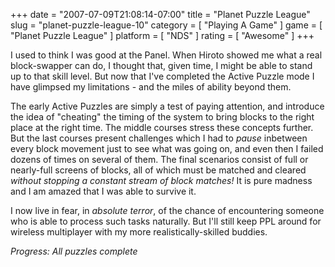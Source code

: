 +++
date = "2007-07-09T21:08:14-07:00"
title = "Planet Puzzle League"
slug = "planet-puzzle-league-10"
category = [ "Playing A Game" ]
game = [ "Planet Puzzle League" ]
platform = [ "NDS" ]
rating = [ "Awesome" ]
+++

I used to think I was good at the Panel.  When Hiroto showed me what a real block-swapper can do, I thought that, given time, I might be able to stand up to that skill level.  But now that I've completed the Active Puzzle mode I have glimpsed my limitations - and the miles of ability beyond them.

The early Active Puzzles are simply a test of paying attention, and introduce the idea of "cheating" the timing of the system to bring blocks to the right place at the right time.  The middle courses stress these concepts further.  But the last courses present challenges which I had to <i>pause</i> inbetween every block movement just to see what was going on, and even then I failed dozens of times on several of them.  The final scenarios consist of full or nearly-full screens of blocks, all of which must be matched and cleared <i>without stopping a constant stream of block matches!</i>  It is pure madness and I am amazed that I was able to survive it.

I now live in fear, in <i>absolute terror</i>, of the chance of encountering someone who is able to process such tasks naturally.  But I'll still keep PPL around for wireless multiplayer with my more realistically-skilled buddies.

<i>Progress: All puzzles complete</i>